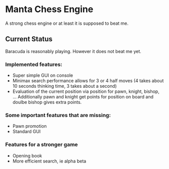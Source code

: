 # Manta Chess Engine

A strong chess engine or at least it is supposed to beat me.

## Current Status

Baracuda is reasonably playing. However it does not beat me yet.

### Implemented features:
- Super simple GUI on console
- Minimax search performance allows for 3 or 4 half moves (4 takes about 10 seconds thinking time, 3 takes about a second)
- Evaluation of the current position via position for pawn, knight, bishop, ... Additionally pawn and knight get points for position on board and doulbe bishop gives extra points.

### Some important features that are missing:
- Pawn promotion
- Standard GUI

### Features for a stronger game
- Opening book
- More efficient search, ie alpha beta
